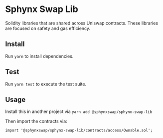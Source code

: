 # Sphynx Swap Lib

Solidity libraries that are shared across Uniswap contracts. These libraries are focused on safety and gas efficiency.

## Install

Run `yarn` to install dependencies.

## Test

Run `yarn test` to execute the test suite.

## Usage

Install this in another project via `yarn add @sphynxswap/sphynx-swap-lib`

Then import the contracts via:

```solidity
import '@sphynxswap/sphynx-swap-lib/contracts/access/Ownable.sol';
```
